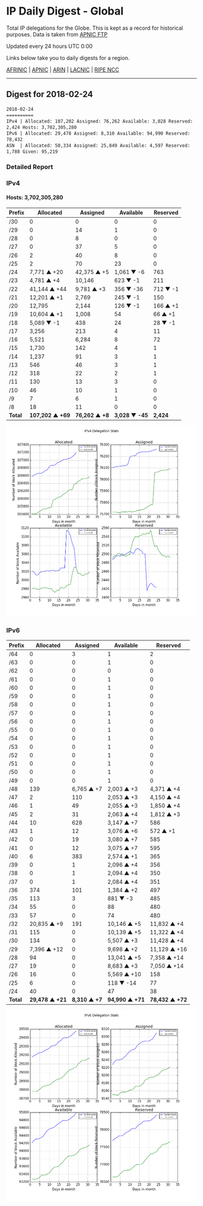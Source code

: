 # IP Daily Digest - Global

Total IP delegations for the Globe. This is kept as a record for historical purposes. Data is taken from [APNIC FTP](https://ftp.apnic.net/)

Updated every 24 hours UTC 0:00

Links below take you to daily digests for a region.

[AFRINIC](./archives/AFRINIC/) | [APNIC](./archives/APNIC/) | [ARIN](./archives/ARIN/) | [LACNIC](./archives/LACNIC/) | [RIPE NCC](./archives/RIPE_NCC/)

---

## Digest for 2018-02-24
```
2018-02-24
==========
IPv4 | Allocated: 107,202 Assigned: 76,262 Available: 3,028 Reserved: 2,424 Hosts: 3,702,305,280
IPv6 | Allocated: 29,478 Assigned: 8,310 Available: 94,990 Reserved: 78,432
ASN  | Allocated: 50,334 Assigned: 25,849 Available: 4,597 Reserved: 1,788 Given: 95,219
```

### Detailed Report

### IPv4

#### Hosts: **3,702,305,280**

| Prefix | Allocated | Assigned | Available | Reserved |
| ----- | ----- | ----- | ----- | ----- |
| /30 | 0 | 0 | 0 | 0 |
| /29 | 0 | 14 | 1 | 0 |
| /28 | 0 | 8 | 0 | 0 |
| /27 | 0 | 37 | 5 | 0 |
| /26 | 2 | 40 | 8 | 0 |
| /25 | 2 | 70 | 23 | 0 |
| /24 | 7,771 ▲ +20 | 42,375 ▲ +5 | 1,061 ▼ -6 | 763 |
| /23 | 4,781 ▲ +4 | 10,146 | 623 ▼ -1 | 211 |
| /22 | 41,144 ▲ +44 | 9,781 ▲ +3 | 356 ▼ -36 | 712 ▼ -1 |
| /21 | 12,201 ▲ +1 | 2,769 | 245 ▼ -1 | 150 |
| /20 | 12,795 | 2,144 | 126 ▼ -1 | 166 ▲ +1 |
| /19 | 10,604 ▲ +1 | 1,008 | 54 | 66 ▲ +1 |
| /18 | 5,089 ▼ -1 | 438 | 24 | 28 ▼ -1 |
| /17 | 3,256 | 213 | 4 | 11 |
| /16 | 5,521 | 6,284 | 8 | 72 |
| /15 | 1,730 | 142 | 4 | 1 |
| /14 | 1,237 | 91 | 3 | 1 |
| /13 | 546 | 46 | 3 | 1 |
| /12 | 318 | 22 | 2 | 1 |
| /11 | 130 | 13 | 3 | 0 |
| /10 | 46 | 10 | 1 | 0 |
| /9 | 7 | 6 | 1 | 0 |
| /8 | 18 | 11 | 0 | 0 |
| **Total** | **107,202 ▲ +69** | **76,262 ▲ +8** | **3,028 ▼ -45** | **2,424** |

![ipv4-stats](ipv4-figure.png)

### IPv6

| Prefix | Allocated | Assigned | Available | Reserved |
| ----- | ----- | ----- | ----- | ----- |
| /64 | 0 | 3 | 1 | 2 |
| /63 | 0 | 0 | 1 | 0 |
| /62 | 0 | 0 | 0 | 0 |
| /61 | 0 | 0 | 1 | 0 |
| /60 | 0 | 0 | 1 | 0 |
| /59 | 0 | 0 | 1 | 0 |
| /58 | 0 | 0 | 1 | 0 |
| /57 | 0 | 0 | 1 | 0 |
| /56 | 0 | 0 | 1 | 0 |
| /55 | 0 | 0 | 1 | 0 |
| /54 | 0 | 0 | 1 | 0 |
| /53 | 0 | 0 | 1 | 0 |
| /52 | 0 | 0 | 1 | 0 |
| /51 | 0 | 0 | 1 | 0 |
| /50 | 0 | 0 | 1 | 0 |
| /49 | 0 | 0 | 1 | 0 |
| /48 | 139 | 6,765 ▲ +7 | 2,003 ▲ +3 | 4,371 ▲ +4 |
| /47 | 2 | 110 | 2,053 ▲ +3 | 4,150 ▲ +4 |
| /46 | 1 | 49 | 2,055 ▲ +3 | 1,850 ▲ +4 |
| /45 | 2 | 31 | 2,063 ▲ +4 | 1,812 ▲ +3 |
| /44 | 10 | 628 | 3,147 ▲ +7 | 586 |
| /43 | 1 | 12 | 3,076 ▲ +6 | 572 ▲ +1 |
| /42 | 0 | 19 | 3,080 ▲ +7 | 585 |
| /41 | 0 | 12 | 3,075 ▲ +7 | 595 |
| /40 | 6 | 383 | 2,574 ▲ +1 | 365 |
| /39 | 0 | 1 | 2,096 ▲ +4 | 356 |
| /38 | 0 | 1 | 2,094 ▲ +4 | 350 |
| /37 | 0 | 1 | 2,084 ▲ +4 | 351 |
| /36 | 374 | 101 | 1,384 ▲ +2 | 497 |
| /35 | 113 | 3 | 881 ▼ -3 | 485 |
| /34 | 55 | 0 | 88 | 480 |
| /33 | 57 | 0 | 74 | 480 |
| /32 | 20,835 ▲ +9 | 191 | 10,146 ▲ +5 | 11,832 ▲ +4 |
| /31 | 115 | 0 | 10,139 ▲ +5 | 11,322 ▲ +4 |
| /30 | 134 | 0 | 5,507 ▲ +3 | 11,428 ▲ +4 |
| /29 | 7,396 ▲ +12 | 0 | 9,698 ▲ +2 | 11,129 ▲ +16 |
| /28 | 94 | 0 | 13,041 ▲ +5 | 7,358 ▲ +14 |
| /27 | 19 | 0 | 8,683 ▲ +3 | 7,050 ▲ +14 |
| /26 | 16 | 0 | 5,569 ▲ +10 | 158 |
| /25 | 6 | 0 | 118 ▼ -14 | 77 |
| /24 | 40 | 0 | 47 | 38 |
| **Total** | **29,478 ▲ +21** | **8,310 ▲ +7** | **94,990 ▲ +71** | **78,432 ▲ +72** |

![ipv6-stats](ipv6-figure.png)